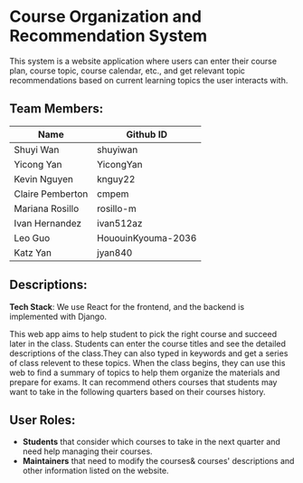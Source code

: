 # Course Organization and Recommendation System

This system is a website application where users can enter their course plan, course topic, course calendar, etc., 
and get relevant topic recommendations based on current learning topics the user interacts with.

## Team Members: ##
| Name             | Github ID           |
| ---------------- | ------------------- |
| Shuyi Wan        | shuyiwan            |
| Yicong Yan	     | YicongYan           |
| Kevin Nguyen     | knguy22             |
| Claire Pemberton | cmpem               |
| Mariana Rosillo	 | rosillo-m           |
| Ivan Hernandez	 | ivan512az           |
| Leo Guo	         | HououinKyouma-2036  |
| Katz Yan	       | jyan840             |

## Descriptions: ##
**Tech Stack**: We use React for the frontend, and the backend is implemented with Django. 

This web app aims to help student to pick the right course and succeed later in the class. Students can enter the course titles and see the detailed descriptions of the class.They can also typed in keywords and get a series of class relevent to these topics. When the class begins, they can use this web to find a summary of topics to help them organize the materials and prepare for exams. It can recommend others courses that students may want to take in the following quarters based on their courses history. 

 ## User Roles:

* **Students** that consider which courses to take in the next quarter and need help managing their courses.
* **Maintainers** that need to modify the courses& courses' descriptions and other information listed on the website.

  
